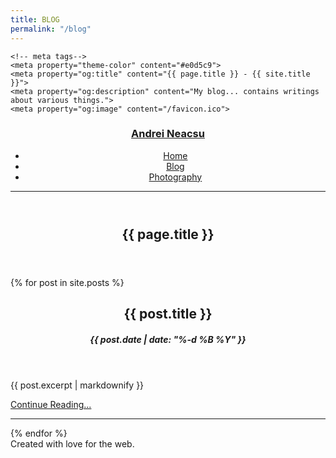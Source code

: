 ```yaml
---
title: BLOG
permalink: "/blog"
---
```


<html lang="en">
<head>
    <meta charset="UTF-8">
    <meta http-equiv="X-UA-Compatible" content="IE=edge">
    <meta name="viewport" content="width=device-width, initial-scale=1.0">
    <link rel="stylesheet" href="/assets/css/style.css">
    <title>{{ page.title }} - {{ site.title }}</title>

    <!-- meta tags-->
    <meta property="theme-color" content="#e0d5c9">
    <meta property="og:title" content="{{ page.title }} - {{ site.title }}">
    <meta property="og:description" content="My blog... contains writings about various things.">
    <meta property="og:image" content="/favicon.ico">
</head>
<body id="index">
    <header>
        <nav>
            <h3>
                <a href="/">Andrei Neacsu</a>
            </h3>
            <ul>
                <li>
                    <a href="/">Home</a>
                </li>
                <li>
                    <a href="/blog/">Blog</a>
                </li>
                <li>
                    <a href="/photos/">Photography</a>
                </li>
            </ul>
        </nav>
        <hr>
    </header>
    <main id="blog">
        <section>
            <header>
                <h1>{{ page.title }}</h1>
            </header>
            {% for post in site.posts %}
            <article class="post">
                <header>
                    <h2>{{ post.title }}</h2>
                    <h4><i>{{ post.date | date: "%-d&nbsp;%B&nbsp;%Y" }}</i></h4>
                </header>
                <p>{{ post.excerpt | markdownify }}</p>
                <p class="read-more"><a href="{{ post.url }}">Continue Reading...</a></p>
                <hr>
            </article>
            {% endfor %}
        </section>
    </main>
    <footer>
        Created with love for the web.
    </footer>
    <script data-goatcounter="https://aneacsu.goatcounter.com/count" async src="//gc.zgo.at/count.js"></script>
</body>
</html>